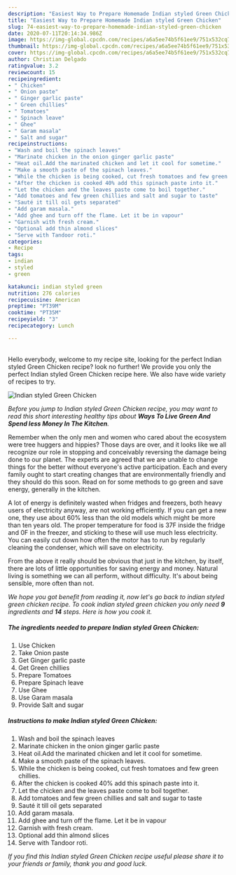 ```yaml
---
description: "Easiest Way to Prepare Homemade Indian styled Green Chicken"
title: "Easiest Way to Prepare Homemade Indian styled Green Chicken"
slug: 74-easiest-way-to-prepare-homemade-indian-styled-green-chicken
date: 2020-07-11T20:14:34.986Z
image: https://img-global.cpcdn.com/recipes/a6a5ee74b5f61ee9/751x532cq70/indian-styled-green-chicken-recipe-main-photo.jpg
thumbnail: https://img-global.cpcdn.com/recipes/a6a5ee74b5f61ee9/751x532cq70/indian-styled-green-chicken-recipe-main-photo.jpg
cover: https://img-global.cpcdn.com/recipes/a6a5ee74b5f61ee9/751x532cq70/indian-styled-green-chicken-recipe-main-photo.jpg
author: Christian Delgado
ratingvalue: 3.2
reviewcount: 15
recipeingredient:
- " Chicken"
- " Onion paste"
- " Ginger garlic paste"
- " Green chillies"
- " Tomatoes"
- " Spinach leave"
- " Ghee"
- " Garam masala"
- " Salt and sugar"
recipeinstructions:
- "Wash and boil the spinach leaves"
- "Marinate chicken in the onion ginger garlic paste"
- "Heat oil.Add the marinated chicken and let it cool for sometime."
- "Make a smooth paste of the spinach leaves."
- "While the chicken is being cooked, cut fresh tomatoes and few green chillies."
- "After the chicken is cooked 40% add this spinach paste into it."
- "Let the chicken and the leaves paste come to boil together."
- "Add tomatoes and few green chillies and salt and sugar to taste"
- "Sauté it till oil gets separated"
- "Add garam masala."
- "Add ghee and turn off the flame. Let it be in vapour"
- "Garnish with fresh cream."
- "Optional add thin almond slices"
- "Serve with Tandoor roti."
categories:
- Recipe
tags:
- indian
- styled
- green

katakunci: indian styled green 
nutrition: 276 calories
recipecuisine: American
preptime: "PT39M"
cooktime: "PT35M"
recipeyield: "3"
recipecategory: Lunch

---
```

<br>
Hello everybody, welcome to my recipe site, looking for the perfect Indian styled Green Chicken recipe? look no further! We provide you only the perfect Indian styled Green Chicken recipe here. We also have wide variety of recipes to try.
<br>


![Indian styled Green Chicken](https://img-global.cpcdn.com/recipes/a6a5ee74b5f61ee9/751x532cq70/indian-styled-green-chicken-recipe-main-photo.jpg)

<i>Before you jump to Indian styled Green Chicken recipe, you may want to read this short interesting healthy tips about 
<strong>Ways To Live Green And Spend less Money In The Kitchen</strong>.</i>
</br>

Remember when the only men and women who cared about the ecosystem were tree huggers and hippies? Those days are over, and it looks like we all recognize our role in stopping and conceivably reversing the damage being done to our planet. The experts are agreed that we are unable to change things for the better without everyone's active participation. Each and every family ought to start creating changes that are environmentally friendly and they should do this soon. Read on for some methods to go green and save energy, generally in the kitchen.

A lot of energy is definitely wasted when fridges and freezers, both heavy users of electricity anyway, are not working efficiently. If you can get a new one, they use about 60% less than the old models which might be more than ten years old. The proper temperature for food is 37F inside the fridge and 0F in the freezer, and sticking to these will use much less electricity. You can easily cut down how often the motor has to run by regularly cleaning the condenser, which will save on electricity.

From the above it really should be obvious that just in the kitchen, by itself, there are lots of little opportunities for saving energy and money. Natural living is something we can all perform, without difficulty. It's about being sensible, more often than not.


<i>We hope you got benefit from reading it, now let's go back to indian styled green chicken recipe. To cook indian styled green chicken you only need <strong>9</strong> ingredients and <strong>14</strong> steps. Here is how you cook it.
</i>

##### The ingredients needed to prepare Indian styled Green Chicken:

1. Use  Chicken
1. Take  Onion paste
1. Get  Ginger garlic paste
1. Get  Green chillies
1. Prepare  Tomatoes
1. Prepare  Spinach leave
1. Use  Ghee
1. Use  Garam masala
1. Provide  Salt and sugar


##### Instructions to make Indian styled Green Chicken:

1. Wash and boil the spinach leaves
1. Marinate chicken in the onion ginger garlic paste
1. Heat oil.Add the marinated chicken and let it cool for sometime.
1. Make a smooth paste of the spinach leaves.
1. While the chicken is being cooked, cut fresh tomatoes and few green chillies.
1. After the chicken is cooked 40% add this spinach paste into it.
1. Let the chicken and the leaves paste come to boil together.
1. Add tomatoes and few green chillies and salt and sugar to taste
1. Sauté it till oil gets separated
1. Add garam masala.
1. Add ghee and turn off the flame. Let it be in vapour
1. Garnish with fresh cream.
1. Optional add thin almond slices
1. Serve with Tandoor roti.


<i>If you find this Indian styled Green Chicken recipe useful please share it to your friends or family, thank you and good luck.</i>

